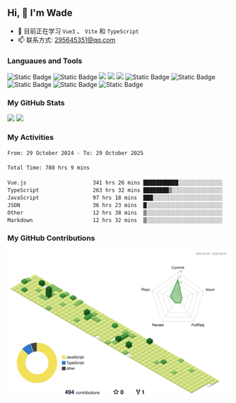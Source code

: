 ## Hi, 👋 I'm Wade

- 🌱 目前正在学习 `Vue3` 、 `Vite` 和 `TypeScript`
- 📫 联系方式: 295645351@qq.com

### Languaues and Tools

<span > 
  <img alt="Static Badge" src="https://img.shields.io/badge/Vue-%2342b883?style=flat-square&logo=Vue&logoColor=%23fff"> 
  <img alt="Static Badge" src="https://img.shields.io/badge/TypeScript-%230072b3?style=flat-square&logo=TypeScript&logoColor=%23fff"> 
  <img src="https://img.shields.io/badge/-JavaScript-F7DF1E?style=flat-square&logo=javascript&logoColor=white" /> 
  <img src="https://img.shields.io/badge/-HTML5-E34F26?style=flat-square&logo=html5&logoColor=white" /> 
  <img src="https://img.shields.io/badge/-CSS3-1572B6?style=flat-square&logo=css3" /> 
  <img alt="Static Badge" src="https://img.shields.io/badge/Webpack-%230072b3?style=flat-square&logo=webpack&logoColor=%23fff"> 
  <img alt="Static Badge" src="https://img.shields.io/badge/Vite-%239a60fe?style=flat-square&logo=vite&logoColor=%23fff"> 
  <img alt="Static Badge" src="https://img.shields.io/badge/Sass-%23c66394?style=flat-square&logo=Sass&logoColor=%23fff"> 
  <img alt="Static Badge" src="https://img.shields.io/badge/Visual_Studio_Code-007ACC?style=flat-square&logo=Visual-Studio-Code&logoColor=white"> 
  <img alt="Static Badge" src="https://img.shields.io/badge/Git-F05032?style=flat-square&logo=Git&logoColor=white">  
</span>


### My GitHub Stats

<div align="left">
  <img src="https://github-readme-stats.vercel.app/api?username=Cwd295645351&show_icons=true" /> 
  <img src="https://github-readme-stats.vercel.app/api/top-langs/?username=Cwd295645351&layout=compact&langs_count=6&text_color=000&icon_color=fff&theme=graywhite" />
</div>

### My Activities

<!--START_SECTION:waka-->

```txt
From: 29 October 2024 - To: 29 October 2025

Total Time: 780 hrs 9 mins

Vue.js                     341 hrs 26 mins ███████████░░░░░░░░░░░░░░   43.77 %
TypeScript                 263 hrs 32 mins ████████▒░░░░░░░░░░░░░░░░   33.78 %
JavaScript                 97 hrs 18 mins  ███░░░░░░░░░░░░░░░░░░░░░░   12.47 %
JSON                       36 hrs 23 mins  █░░░░░░░░░░░░░░░░░░░░░░░░   04.66 %
Other                      12 hrs 38 mins  ▒░░░░░░░░░░░░░░░░░░░░░░░░   01.62 %
Markdown                   12 hrs 32 mins  ▒░░░░░░░░░░░░░░░░░░░░░░░░   01.61 %
```

<!--END_SECTION:waka-->

### My GitHub Contributions

![](./profile-3d-contrib/profile-green-animate.svg)
